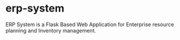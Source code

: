 # erp-system
ERP System is a Flask Based Web Application for Enterprise resource planning and Inventory management.